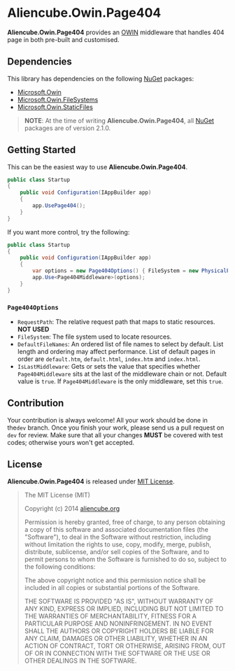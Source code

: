 # Aliencube.Owin.Page404 #

**Aliencube.Owin.Page404** provides an [OWIN](http://owin.org) middleware that handles 404 page in both pre-built and customised.


## Dependencies ##

This library has dependencies on the following [NuGet](http://nuget.org) packages:

* [Microsoft.Owin](http://www.nuget.org/packages/Microsoft.Owin)
* [Microsoft.Owin.FileSystems](http://www.nuget.org/packages/Microsoft.Owin.FileSystems)
* [Microsoft.Owin.StaticFiles](http://www.nuget.org/packages/Microsoft.Owin.StaticFiles)

> **NOTE**: At the time of writing **Aliencube.Owin.Page404**, all [NuGet](http://nuget.org) packages are of version 2.1.0.


## Getting Started ##

This can be the easiest way to use **Aliencube.Owin.Page404**.

```csharp
public class Startup
{
    public void Configuration(IAppBuilder app)
    {
        app.UsePage404();
    }
}
```

If you want more control, try the following:

```csharp
public class Startup
{
    public void Configuration(IAppBuilder app)
    {
        var options = new Page404Options() { FileSystem = new PhysicalFileSystem(@".") };
        app.Use<Page404Middleware>(options);
    }
}
```


### `Page404Options` ###

* `RequestPath`: The relative request path that maps to static resources. **NOT USED**
* `FileSystem`: The file system used to locate resources.
* `DefaultFileNames`: An ordered list of file names to select by default. List length and ordering may affect performance. List of default pages in order are `default.htm`, `default.html`, `index.htm` and `index.html`.
* `IsLastMiddleware`: Gets or sets the value that specifies whether `Page404Middleware` sits at the last of the middleware chain or not. Default value is `true`. If `Page404Middleware` is the only middleware, set this `true`.


## Contribution ##

Your contribution is always welcome! All your work should be done in the`dev` branch. Once you finish your work, please send us a pull request on `dev` for review. Make sure that all your changes **MUST** be covered with test codes; otherwise yours won't get accepted.


## License ##

**Aliencube.Owin.Page404** is released under [MIT License](http://opensource.org/licenses/MIT).

> The MIT License (MIT)
> 
> Copyright (c) 2014 [aliencube.org](http://aliencube.org)
> 
> Permission is hereby granted, free of charge, to any person obtaining a copy of this software and associated documentation files (the "Software"), to deal in the Software without restriction, including without limitation the rights to use, copy, modify, merge, publish, distribute, sublicense, and/or sell copies of the Software, and to permit persons to whom the Software is
> furnished to do so, subject to the following conditions:
> 
> The above copyright notice and this permission notice shall be included in all copies or substantial portions of the Software.
> 
> THE SOFTWARE IS PROVIDED "AS IS", WITHOUT WARRANTY OF ANY KIND, EXPRESS OR IMPLIED, INCLUDING BUT NOT LIMITED TO THE WARRANTIES OF MERCHANTABILITY, FITNESS FOR A PARTICULAR PURPOSE AND NONINFRINGEMENT. IN NO EVENT SHALL THE AUTHORS OR COPYRIGHT HOLDERS BE LIABLE FOR ANY CLAIM, DAMAGES OR OTHER LIABILITY, WHETHER IN AN ACTION OF CONTRACT, TORT OR OTHERWISE, ARISING FROM, OUT OF OR IN CONNECTION WITH THE SOFTWARE OR THE USE OR OTHER DEALINGS IN THE SOFTWARE.
